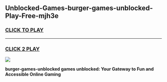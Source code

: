 
## Unblocked-Games-burger-games-unblocked-Play-Free-mjh3e
<h3>
<a href="https://premium76.site?title=burger-games-unblocked&ref=20A">CLICK TO PLAY</a></h3>
<hr>

<h3>
<a href="https://premium76.site?title=burger-games-unblocked&ref=20A">CLICK 2 PLAY</a>
  
</h3>

<a href="https://premium76.site?title=burger-games-unblocked&ref=20A"><img src="https://clearcache.store/games.png"></a>


**burger-games-unblocked games unblocked: Your Gateway to Fun and Accessible Online Gaming**
